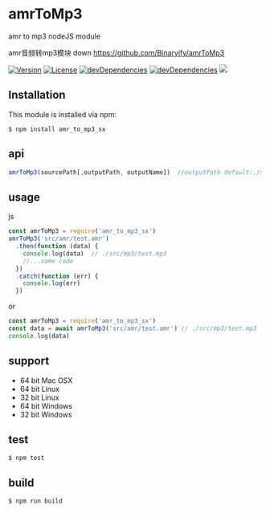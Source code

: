# amrToMp3
amr to mp3 nodeJS module

amr音频转mp3模块
down https://github.com/Binaryify/amrToMp3

<p>
<a href="https://www.npmjs.com/package/amrToMp3"><img src="https://img.shields.io/npm/v/amrToMp3.svg" alt="Version"></a>
<a href="https://www.npmjs.com/package/amrToMp3"><img src="https://img.shields.io/npm/l/amrToMp3.svg" alt="License"></a>
<a href="https://www.npmjs.com/package/amrToMp3"><img src="https://img.shields.io/david/dev/binaryify/amrToMp3.svg" alt="devDependencies" ></a>
<a href="https://www.npmjs.com/package/amrToMp3"><img src="https://img.shields.io/david/binaryify/amrToMp3.svg" alt="devDependencies" ></a>
<a href="https://travis-ci.org/Binaryify/amrToMp3"><img src="https://api.travis-ci.org/Binaryify/amrToMp3.svg?branch=master" /></a>
</p>

## Installation
This module is installed via npm:
```
$ npm install amr_to_mp3_sx
```
## api
```js
amrToMp3(sourcePath[,outputPath, outputName])  //outputPath default:./src/mp3/
```

## usage
js
```js
const amrToMp3 = require('amr_to_mp3_sx')
amrToMp3('src/amr/test.amr')
  .then(function (data) {
    console.log(data)  // ./src/mp3/test.mp3
    //...some code
  })
  .catch(function (err) {
    console.log(err)
  })
```
or
```js
const amrToMp3 = require('amr_to_mp3_sx')
const data = await amrToMp3('src/amr/test.amr') // ./src/mp3/test.mp3
console.log(data)
```

## support
* 64 bit Mac OSX
* 64 bit Linux
* 32 bit Linux
* 64 bit Windows
* 32 bit Windows

## test
```
$ npm test
```

## build
```
$ npm run build
```
